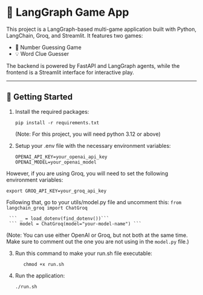 # 🧠 LangGraph Game App

This project is a LangGraph-based multi-game application built with Python, LangChain, Groq, and Streamlit. It features two games:
- 🔢 Number Guessing Game
- 💡 Word Clue Guesser

The backend is powered by FastAPI and LangGraph agents, while the frontend is a Streamlit interface for interactive play.

---

## 🚀 Getting Started
1. Install the required packages:
   ```
   pip install -r requirements.txt
    ```
   (Note: For this project, you will need python 3.12 or above)
   
2. Setup your .env file with the necessary environment variables:
   ```
   OPENAI_API_KEY=your_openai_api_key
   OPENAI_MODEL=your_openai_model
   ```
  However, if you are using Groq, you will need to set the following environment variables:
   ```
   export GROQ_API_KEY=your_groq_api_key
   ```
   Following that, go to your utils/model.py file and uncomment this:
   ```from langchain_groq import ChatGroq```

     ``` _ = load_dotenv(find_dotenv())```
     ``` model = ChatGroq(model="your-model-name") ```

(Note: You can use either OpenAI or Groq, but not both at the same time. Make sure to comment out the one you are not using in the `model.py` file.)

3. Run this command to make your run.sh file executable:
    ```
       chmod +x run.sh
    ```

4. Run the application:
   ```
   ./run.sh
   ```